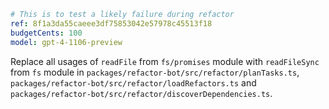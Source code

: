```yaml
# This is to test a likely failure during refactor
ref: 8f1a3da55caeee3df75853042e57978c45513f18
budgetCents: 100
model: gpt-4-1106-preview
```

Replace all usages of `readFile` from `fs/promises` module with `readFileSync`
from `fs` module in `packages/refactor-bot/src/refactor/planTasks.ts`,
`packages/refactor-bot/src/refactor/loadRefactors.ts` and
`packages/refactor-bot/src/refactor/discoverDependencies.ts`.
